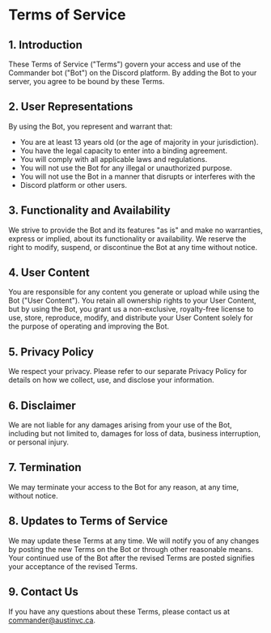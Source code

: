 # Terms of Service

## 1. Introduction

These Terms of Service ("Terms") govern your access and use of the Commander bot ("Bot") on the Discord platform. By adding the Bot to your server, you agree to be bound by these Terms.

## 2. User Representations

By using the Bot, you represent and warrant that:

- You are at least 13 years old (or the age of majority in your jurisdiction).  
- You have the legal capacity to enter into a binding agreement.  
- You will comply with all applicable laws and regulations.  
- You will not use the Bot for any illegal or unauthorized purpose.  
- You will not use the Bot in a manner that disrupts or interferes with the
- Discord platform or other users.

## 3. Functionality and Availability

We strive to provide the Bot and its features "as is" and make no warranties, express or implied, about its functionality or availability. We reserve the right to modify, suspend, or discontinue the Bot at any time without notice.

## 4. User Content

You are responsible for any content you generate or upload while using the Bot ("User Content"). You retain all ownership rights to your User Content, but by using the Bot, you grant us a non-exclusive, royalty-free license to use, store, reproduce, modify, and distribute your User Content solely for the purpose of operating and improving the Bot.

## 5. Privacy Policy

We respect your privacy. Please refer to our separate Privacy Policy for details on how we collect, use, and disclose your information.

## 6. Disclaimer

We are not liable for any damages arising from your use of the Bot, including but not limited to, damages for loss of data, business interruption, or personal injury.

## 7. Termination

We may terminate your access to the Bot for any reason, at any time, without notice.


## 8. Updates to Terms of Service

We may update these Terms at any time. We will notify you of any changes by posting the new Terms on the Bot or through other reasonable means. Your continued use of the Bot after the revised Terms are posted signifies your acceptance of the revised Terms.

## 9. Contact Us

If you have any questions about these Terms, please contact us at commander@austinvc.ca.